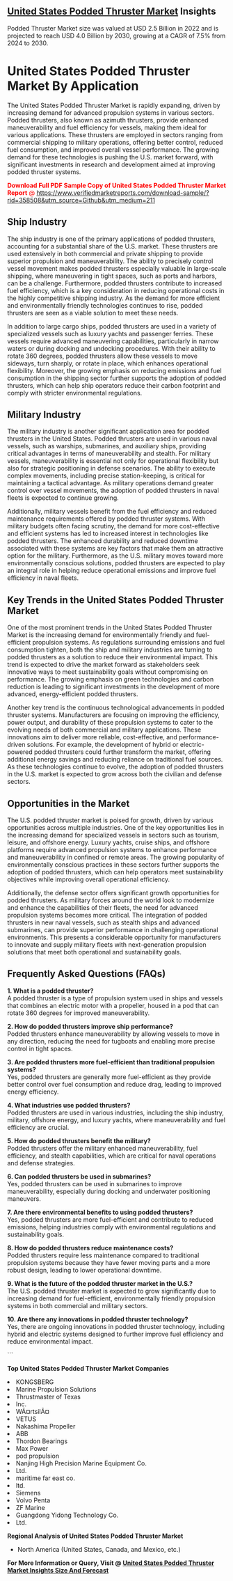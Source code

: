 <h2><a href="https://www.verifiedmarketreports.com/download-sample/?rid=358508&amp;utm_source=Github&amp;utm_medium=211" target="_blank">United States Podded Thruster Market</a> Insights</h2><p>Podded Thruster Market size was valued at USD 2.5 Billion in 2022 and is projected to reach USD 4.0 Billion by 2030, growing at a CAGR of 7.5% from 2024 to 2030.</p><p><h1>United States Podded Thruster Market By Application</h1><p>The United States Podded Thruster Market is rapidly expanding, driven by increasing demand for advanced propulsion systems in various sectors. Podded thrusters, also known as azimuth thrusters, provide enhanced maneuverability and fuel efficiency for vessels, making them ideal for various applications. These thrusters are employed in sectors ranging from commercial shipping to military operations, offering better control, reduced fuel consumption, and improved overall vessel performance. The growing demand for these technologies is pushing the U.S. market forward, with significant investments in research and development aimed at improving podded thruster systems.</p><p><p><span class=""><span style="color: #ff0000;"><strong>Download Full PDF Sample Copy of United States Podded Thruster Market Report</strong> @ </span><a href="https://www.verifiedmarketreports.com/download-sample/?rid=358508&amp;utm_source=Github&amp;utm_medium=211" target="_blank">https://www.verifiedmarketreports.com/download-sample/?rid=358508&amp;utm_source=Github&amp;utm_medium=211</a></span></p></p><h2>Ship Industry</h2><p>The ship industry is one of the primary applications of podded thrusters, accounting for a substantial share of the U.S. market. These thrusters are used extensively in both commercial and private shipping to provide superior propulsion and maneuverability. The ability to precisely control vessel movement makes podded thrusters especially valuable in large-scale shipping, where maneuvering in tight spaces, such as ports and harbors, can be a challenge. Furthermore, podded thrusters contribute to increased fuel efficiency, which is a key consideration in reducing operational costs in the highly competitive shipping industry. As the demand for more efficient and environmentally friendly technologies continues to rise, podded thrusters are seen as a viable solution to meet these needs.</p><p>In addition to large cargo ships, podded thrusters are used in a variety of specialized vessels such as luxury yachts and passenger ferries. These vessels require advanced maneuvering capabilities, particularly in narrow waters or during docking and undocking procedures. With their ability to rotate 360 degrees, podded thrusters allow these vessels to move sideways, turn sharply, or rotate in place, which enhances operational flexibility. Moreover, the growing emphasis on reducing emissions and fuel consumption in the shipping sector further supports the adoption of podded thrusters, which can help ship operators reduce their carbon footprint and comply with stricter environmental regulations.</p><h2>Military Industry</h2><p>The military industry is another significant application area for podded thrusters in the United States. Podded thrusters are used in various naval vessels, such as warships, submarines, and auxiliary ships, providing critical advantages in terms of maneuverability and stealth. For military vessels, maneuverability is essential not only for operational flexibility but also for strategic positioning in defense scenarios. The ability to execute complex movements, including precise station-keeping, is critical for maintaining a tactical advantage. As military operations demand greater control over vessel movements, the adoption of podded thrusters in naval fleets is expected to continue growing.</p><p>Additionally, military vessels benefit from the fuel efficiency and reduced maintenance requirements offered by podded thruster systems. With military budgets often facing scrutiny, the demand for more cost-effective and efficient systems has led to increased interest in technologies like podded thrusters. The enhanced durability and reduced downtime associated with these systems are key factors that make them an attractive option for the military. Furthermore, as the U.S. military moves toward more environmentally conscious solutions, podded thrusters are expected to play an integral role in helping reduce operational emissions and improve fuel efficiency in naval fleets.</p><h2>Key Trends in the United States Podded Thruster Market</h2><p>One of the most prominent trends in the United States Podded Thruster Market is the increasing demand for environmentally friendly and fuel-efficient propulsion systems. As regulations surrounding emissions and fuel consumption tighten, both the ship and military industries are turning to podded thrusters as a solution to reduce their environmental impact. This trend is expected to drive the market forward as stakeholders seek innovative ways to meet sustainability goals without compromising on performance. The growing emphasis on green technologies and carbon reduction is leading to significant investments in the development of more advanced, energy-efficient podded thrusters.</p><p>Another key trend is the continuous technological advancements in podded thruster systems. Manufacturers are focusing on improving the efficiency, power output, and durability of these propulsion systems to cater to the evolving needs of both commercial and military applications. These innovations aim to deliver more reliable, cost-effective, and performance-driven solutions. For example, the development of hybrid or electric-powered podded thrusters could further transform the market, offering additional energy savings and reducing reliance on traditional fuel sources. As these technologies continue to evolve, the adoption of podded thrusters in the U.S. market is expected to grow across both the civilian and defense sectors.</p><h2>Opportunities in the Market</h2><p>The U.S. podded thruster market is poised for growth, driven by various opportunities across multiple industries. One of the key opportunities lies in the increasing demand for specialized vessels in sectors such as tourism, leisure, and offshore energy. Luxury yachts, cruise ships, and offshore platforms require advanced propulsion systems to enhance performance and maneuverability in confined or remote areas. The growing popularity of environmentally conscious practices in these sectors further supports the adoption of podded thrusters, which can help operators meet sustainability objectives while improving overall operational efficiency.</p><p>Additionally, the defense sector offers significant growth opportunities for podded thrusters. As military forces around the world look to modernize and enhance the capabilities of their fleets, the need for advanced propulsion systems becomes more critical. The integration of podded thrusters in new naval vessels, such as stealth ships and advanced submarines, can provide superior performance in challenging operational environments. This presents a considerable opportunity for manufacturers to innovate and supply military fleets with next-generation propulsion solutions that meet both operational and sustainability goals.</p><h2>Frequently Asked Questions (FAQs)</h2><p><strong>1. What is a podded thruster?</strong><br>A podded thruster is a type of propulsion system used in ships and vessels that combines an electric motor with a propeller, housed in a pod that can rotate 360 degrees for improved maneuverability.</p><p><strong>2. How do podded thrusters improve ship performance?</strong><br>Podded thrusters enhance maneuverability by allowing vessels to move in any direction, reducing the need for tugboats and enabling more precise control in tight spaces.</p><p><strong>3. Are podded thrusters more fuel-efficient than traditional propulsion systems?</strong><br>Yes, podded thrusters are generally more fuel-efficient as they provide better control over fuel consumption and reduce drag, leading to improved energy efficiency.</p><p><strong>4. What industries use podded thrusters?</strong><br>Podded thrusters are used in various industries, including the ship industry, military, offshore energy, and luxury yachts, where maneuverability and fuel efficiency are crucial.</p><p><strong>5. How do podded thrusters benefit the military?</strong><br>Podded thrusters offer the military enhanced maneuverability, fuel efficiency, and stealth capabilities, which are critical for naval operations and defense strategies.</p><p><strong>6. Can podded thrusters be used in submarines?</strong><br>Yes, podded thrusters can be used in submarines to improve maneuverability, especially during docking and underwater positioning maneuvers.</p><p><strong>7. Are there environmental benefits to using podded thrusters?</strong><br>Yes, podded thrusters are more fuel-efficient and contribute to reduced emissions, helping industries comply with environmental regulations and sustainability goals.</p><p><strong>8. How do podded thrusters reduce maintenance costs?</strong><br>Podded thrusters require less maintenance compared to traditional propulsion systems because they have fewer moving parts and a more robust design, leading to lower operational downtime.</p><p><strong>9. What is the future of the podded thruster market in the U.S.?</strong><br>The U.S. podded thruster market is expected to grow significantly due to increasing demand for fuel-efficient, environmentally friendly propulsion systems in both commercial and military sectors.</p><p><strong>10. Are there any innovations in podded thruster technology?</strong><br>Yes, there are ongoing innovations in podded thruster technology, including hybrid and electric systems designed to further improve fuel efficiency and reduce environmental impact.</p>```</p><p><strong>Top United States Podded Thruster Market Companies</strong></p><div data-test-id=""><p><li>KONGSBERG</li><li> Marine Propulsion Solutions</li><li> Thrustmaster of Texas</li><li> Inc.</li><li> WÃ¤rtsilÃ¤</li><li> VETUS</li><li> Nakashima Propeller</li><li> ABB</li><li> Thordon Bearings</li><li> Max Power</li><li> pod propulsion</li><li> Nanjing High Precision Marine Equipment Co.</li><li> Ltd.</li><li> maritime far east co.</li><li> ltd.</li><li> Siemens</li><li> Volvo Penta</li><li> ZF Marine</li><li> Guangdong Yidong Technology Co.</li><li> Ltd.</li></p><div><strong>Regional Analysis of&nbsp;United States Podded Thruster Market</strong></div><ul><li dir="ltr"><p dir="ltr">North America&nbsp;(United States, Canada, and Mexico, etc.)</p></li></ul><p><strong>For More Information or Query, Visit @&nbsp;</strong><strong><a href="https://www.verifiedmarketreports.com/product/podded-thruster-market/?utm_source=Github&amp;utm_medium=211" target="_blank">United States Podded Thruster Market Insights Size And Forecast</a></strong></p></div>
